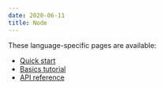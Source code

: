 ```yaml
---
date: 2020-06-11
title: Node
---
```


These language-specific pages are available:

- [Quick start](quickstart)
- [Basics tutorial](basics)
- [API reference](api)
